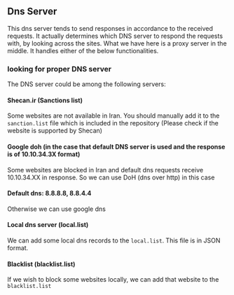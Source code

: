 ## Dns Server
This dns server tends to send responses in accordance to the received requests. It actually determines which DNS server to respond the requests with, by looking across the sites. What we have here is a proxy server in the middle. It handles either of the below functionalities.
### looking for proper DNS server
The DNS server could be among the following servers:
#### Shecan.ir (Sanctions list)
Some websites are not available in Iran. You should manually add it to the `sanction.list` file which is included in the repository (Please check if the website is supported by Shecan)
#### Google doh (in the case that default DNS server is used and the response is of 10.10.34.3X format)
Some websites are blocked in Iran and default dns requests receive 10.10.34.XX in response. So we can use DoH (dns over http) in this case
#### Default dns: 8.8.8.8, 8.8.4.4
Otherwise we can use google dns
#### Local dns server (local.list)
We can add some local dns records to the `local.list`. This file is in JSON format.
#### Blacklist (blacklist.list)
If we wish to block some websites locally, we can add that website to the `blacklist.list`